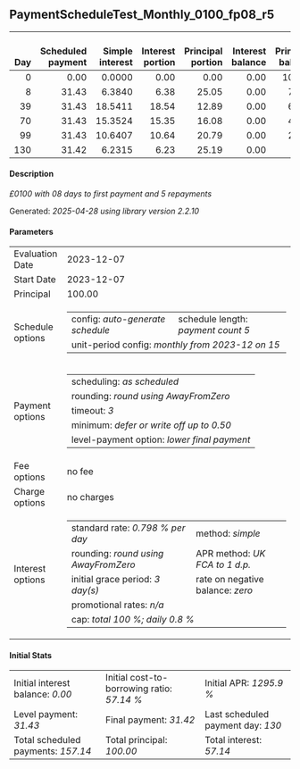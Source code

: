 <h2>PaymentScheduleTest_Monthly_0100_fp08_r5</h2>
<table>
    <thead style="vertical-align: bottom;">
        <th style="text-align: right;">Day</th>
        <th style="text-align: right;">Scheduled payment</th>
        <th style="text-align: right;">Simple interest</th>
        <th style="text-align: right;">Interest portion</th>
        <th style="text-align: right;">Principal portion</th>
        <th style="text-align: right;">Interest balance</th>
        <th style="text-align: right;">Principal balance</th>
        <th style="text-align: right;">Total simple interest</th>
        <th style="text-align: right;">Total interest</th>
        <th style="text-align: right;">Total principal</th>
    </thead>
    <tr style="text-align: right;">
        <td class="ci00">0</td>
        <td class="ci01" style="white-space: nowrap;">0.00</td>
        <td class="ci02">0.0000</td>
        <td class="ci03">0.00</td>
        <td class="ci04">0.00</td>
        <td class="ci05">0.00</td>
        <td class="ci06">100.00</td>
        <td class="ci07">0.0000</td>
        <td class="ci08">0.00</td>
        <td class="ci09">0.00</td>
    </tr>
    <tr style="text-align: right;">
        <td class="ci00">8</td>
        <td class="ci01" style="white-space: nowrap;">31.43</td>
        <td class="ci02">6.3840</td>
        <td class="ci03">6.38</td>
        <td class="ci04">25.05</td>
        <td class="ci05">0.00</td>
        <td class="ci06">74.95</td>
        <td class="ci07">6.3840</td>
        <td class="ci08">6.38</td>
        <td class="ci09">25.05</td>
    </tr>
    <tr style="text-align: right;">
        <td class="ci00">39</td>
        <td class="ci01" style="white-space: nowrap;">31.43</td>
        <td class="ci02">18.5411</td>
        <td class="ci03">18.54</td>
        <td class="ci04">12.89</td>
        <td class="ci05">0.00</td>
        <td class="ci06">62.06</td>
        <td class="ci07">24.9251</td>
        <td class="ci08">24.92</td>
        <td class="ci09">37.94</td>
    </tr>
    <tr style="text-align: right;">
        <td class="ci00">70</td>
        <td class="ci01" style="white-space: nowrap;">31.43</td>
        <td class="ci02">15.3524</td>
        <td class="ci03">15.35</td>
        <td class="ci04">16.08</td>
        <td class="ci05">0.00</td>
        <td class="ci06">45.98</td>
        <td class="ci07">40.2775</td>
        <td class="ci08">40.27</td>
        <td class="ci09">54.02</td>
    </tr>
    <tr style="text-align: right;">
        <td class="ci00">99</td>
        <td class="ci01" style="white-space: nowrap;">31.43</td>
        <td class="ci02">10.6407</td>
        <td class="ci03">10.64</td>
        <td class="ci04">20.79</td>
        <td class="ci05">0.00</td>
        <td class="ci06">25.19</td>
        <td class="ci07">50.9182</td>
        <td class="ci08">50.91</td>
        <td class="ci09">74.81</td>
    </tr>
    <tr style="text-align: right;">
        <td class="ci00">130</td>
        <td class="ci01" style="white-space: nowrap;">31.42</td>
        <td class="ci02">6.2315</td>
        <td class="ci03">6.23</td>
        <td class="ci04">25.19</td>
        <td class="ci05">0.00</td>
        <td class="ci06">0.00</td>
        <td class="ci07">57.1497</td>
        <td class="ci08">57.14</td>
        <td class="ci09">100.00</td>
    </tr>
</table>
<h4>Description</h4>
<p><i>£0100 with 08 days to first payment and 5 repayments</i></p>
<p>Generated: <i>2025-04-28 using library version 2.2.10</i></p>
<h4>Parameters</h4>
<table>
    <tr>
        <td>Evaluation Date</td>
        <td>2023-12-07</td>
    </tr>
    <tr>
        <td>Start Date</td>
        <td>2023-12-07</td>
    </tr>
    <tr>
        <td>Principal</td>
        <td>100.00</td>
    </tr>
    <tr>
        <td>Schedule options</td>
        <td>
            <table>
                <tr>
                    <td>config: <i>auto-generate schedule</i></td>
                    <td>schedule length: <i><i>payment count</i> 5</i></td>
                </tr>
                <tr>
                    <td colspan="2" style="white-space: nowrap;">unit-period config: <i>monthly from 2023-12 on 15</i></td>
                </tr>
            </table>
        </td>
    </tr>
    <tr>
        <td>Payment options</td>
        <td>
            <table>
                <tr>
                    <td>scheduling: <i>as scheduled</i></td>
                </tr>
                <tr>
                    <td>rounding: <i>round using AwayFromZero</i></td>
                </tr>
                <tr>
                    <td>timeout: <i>3</i></td>
                </tr>
                <tr>
                    <td>minimum: <i>defer&nbsp;or&nbsp;write&nbsp;off&nbsp;up&nbsp;to&nbsp;0.50</i></td>
                </tr>
                <tr>
                    <td>level-payment option: <i>lower&nbsp;final&nbsp;payment</i></td>
                </tr>
            </table>
        </td>
    </tr>
    <tr>
        <td>Fee options</td>
        <td>no fee
        </td>
    </tr>
    <tr>
        <td>Charge options</td>
        <td>no charges
        </td>
    </tr>
    <tr>
        <td>Interest options</td>
        <td>
            <table>
                <tr>
                    <td>standard rate: <i>0.798 % per day</i></td>
                    <td>method: <i>simple</i></td>
                </tr>
                <tr>
                    <td>rounding: <i>round using AwayFromZero</i></td>
                    <td>APR method: <i>UK FCA to 1 d.p.</i></td>
                </tr>
                <tr>
                    <td>initial grace period: <i>3 day(s)</i></td>
                    <td>rate on negative balance: <i>zero</i></td>
                </tr>
                <tr>
                    <td colspan="2">promotional rates: <i><i>n/a</i></i></td>
                </tr>
                <tr>
                    <td colspan="2">cap: <i>total 100 %; daily 0.8 %</td>
                </tr>
            </table>
        </td>
    </tr>
</table>
<h4>Initial Stats</h4>
<table>
    <tr>
        <td>Initial interest balance: <i>0.00</i></td>
        <td>Initial cost-to-borrowing ratio: <i>57.14 %</i></td>
        <td>Initial APR: <i>1295.9 %</i></td>
    </tr>
    <tr>
        <td>Level payment: <i>31.43</i></td>
        <td>Final payment: <i>31.42</i></td>
        <td>Last scheduled payment day: <i>130</i></td>
    </tr>
    <tr>
        <td>Total scheduled payments: <i>157.14</i></td>
        <td>Total principal: <i>100.00</i></td>
        <td>Total interest: <i>57.14</i></td>
    </tr>
</table>
